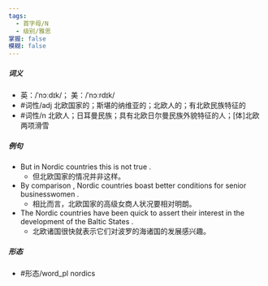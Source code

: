 ```yaml
---
tags:
  - 首字母/N
  - 级别/雅思
掌握: false
模糊: false
---
```

##### 词义
- 英：/ˈnɔːdɪk/； 美：/ˈnɔːrdɪk/
- #词性/adj  北欧国家的；斯堪的纳维亚的；北欧人的；有北欧民族特征的
- #词性/n  北欧人；日耳曼民族；具有北欧日尔曼民族外貌特征的人；[体]北欧两项滑雪
##### 例句
- But in Nordic countries this is not true .
	- 但北欧国家的情况并非这样。
- By comparison , Nordic countries boast better conditions for senior businesswomen .
	- 相比而言，北欧国家的高级女商人状况要相对明朗。
- The Nordic countries have been quick to assert their interest in the development of the Baltic States .
	- 北欧诸国很快就表示它们对波罗的海诸国的发展感兴趣。
##### 形态
- #形态/word_pl nordics
